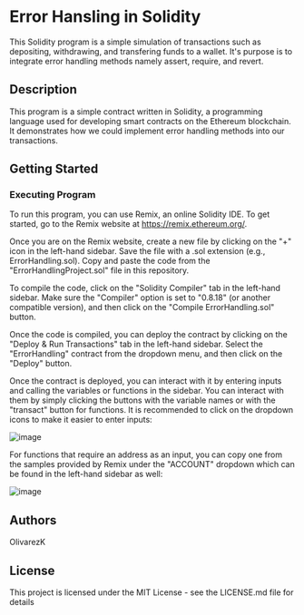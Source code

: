 # Error Hansling in Solidity

This Solidity program is a simple simulation of transactions such as depositing, withdrawing, and transfering funds to a wallet. It's purpose is to integrate error handling methods namely assert, require, and revert.

## Description

This program is a simple contract written in Solidity, a programming language used for developing smart contracts on the Ethereum blockchain. It demonstrates how we could implement error handling methods into our transactions.

## Getting Started

### Executing Program

To run this program, you can use Remix, an online Solidity IDE. To get started, go to the Remix website at https://remix.ethereum.org/.

Once you are on the Remix website, create a new file by clicking on the "+" icon in the left-hand sidebar. Save the file with a .sol extension (e.g., ErrorHandling.sol). Copy and paste the code from the "ErrorHandlingProject.sol" file in this repository.

To compile the code, click on the "Solidity Compiler" tab in the left-hand sidebar. Make sure the "Compiler" option is set to "0.8.18" (or another compatible version), and then click on the "Compile ErrorHandling.sol" button.

Once the code is compiled, you can deploy the contract by clicking on the "Deploy & Run Transactions" tab in the left-hand sidebar. Select the "ErrorHandling" contract from the dropdown menu, and then click on the "Deploy" button.

Once the contract is deployed, you can interact with it by entering inputs and calling the variables or functions in the sidebar. You can interact with them by simply clicking the buttons with the variable names or with the "transact" button for functions. It is recommended to click on the dropdown icons to make it easier to enter inputs:

![image](https://user-images.githubusercontent.com/72584770/235602825-40c9df3a-f23b-4e15-8a5c-fac5b55e513d.png)

For functions that require an address as an input, you can copy one from the samples provided by Remix under the "ACCOUNT" dropdown which can be found in the left-hand sidebar as well:

![image](https://user-images.githubusercontent.com/72584770/234553227-a18b8544-5e0b-48a5-af7a-0c81f2bbbcc4.png)

## Authors

OlivarezK

## License

This project is licensed under the MIT License - see the LICENSE.md file for details
